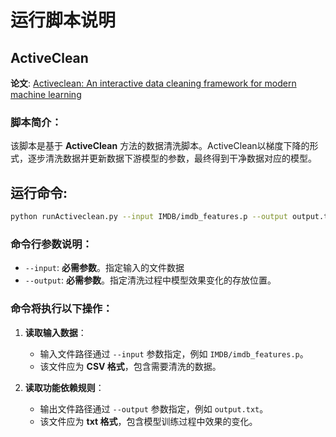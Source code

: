 # 运行脚本说明

## ActiveClean
**论文**: [Activeclean: An interactive data cleaning framework for modern machine learning](https://arxiv.org/pdf/1601.03797.pdf)
### 脚本简介：
该脚本是基于 **ActiveClean** 方法的数据清洗脚本。ActiveClean以梯度下降的形式，逐步清洗数据并更新数据下游模型的参数，最终得到干净数据对应的模型。


## 运行命令:
```bash
python runActiveclean.py --input IMDB/imdb_features.p --output output.txt
```

### 命令行参数说明：
- `--input`: **必需参数**。指定输入的文件数据
- `--output`: **必需参数**。指定清洗过程中模型效果变化的存放位置。

### 命令将执行以下操作：
1. **读取输入数据**：
   - 输入文件路径通过 `--input` 参数指定，例如 `IMDB/imdb_features.p`。
   - 该文件应为 **CSV 格式**，包含需要清洗的数据。

2. **读取功能依赖规则**：
   - 输出文件路径通过 `--output` 参数指定，例如 `output.txt`。
   - 该文件应为 **txt 格式**，包含模型训练过程中效果的变化。
